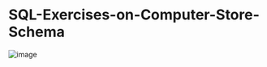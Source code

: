 # SQL-Exercises-on-Computer-Store-Schema
![image](https://user-images.githubusercontent.com/20369800/164385682-7671a284-c376-403f-9e56-03758698a54f.png)
